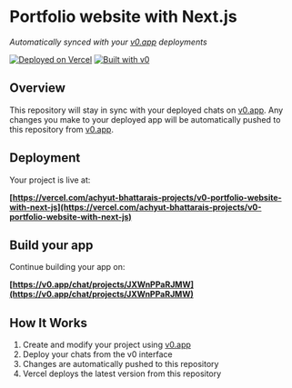 # Portfolio website with Next.js

*Automatically synced with your [v0.app](https://v0.app) deployments*

[![Deployed on Vercel](https://img.shields.io/badge/Deployed%20on-Vercel-black?style=for-the-badge&logo=vercel)](https://vercel.com/achyut-bhattarais-projects/v0-portfolio-website-with-next-js)
[![Built with v0](https://img.shields.io/badge/Built%20with-v0.app-black?style=for-the-badge)](https://v0.app/chat/projects/JXWnPPaRJMW)

## Overview

This repository will stay in sync with your deployed chats on [v0.app](https://v0.app).
Any changes you make to your deployed app will be automatically pushed to this repository from [v0.app](https://v0.app).

## Deployment

Your project is live at:

**[https://vercel.com/achyut-bhattarais-projects/v0-portfolio-website-with-next-js](https://vercel.com/achyut-bhattarais-projects/v0-portfolio-website-with-next-js)**

## Build your app

Continue building your app on:

**[https://v0.app/chat/projects/JXWnPPaRJMW](https://v0.app/chat/projects/JXWnPPaRJMW)**

## How It Works

1. Create and modify your project using [v0.app](https://v0.app)
2. Deploy your chats from the v0 interface
3. Changes are automatically pushed to this repository
4. Vercel deploys the latest version from this repository
